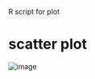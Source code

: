 R script for plot

# scatter plot
![image](https://github.com/binzhengbin/YZWL/blob/main/plot/scatter_plot/pig_BW.png)
